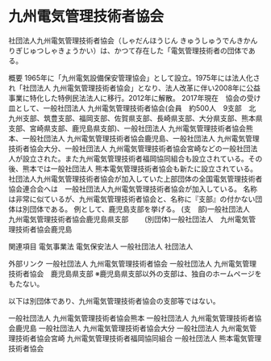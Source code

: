 # 九州電気管理技術者協会

社団法人九州電気管理技術者協会（しゃだんほうじん きゅうしゅうでんきかんりぎじゅつしゃきょうかい）は、かつて存在した「電気管理技術者の団体である。

概要
1965年に「九州電気設備保安管理協会」として設立。1975年には法人化され「社団法人 九州電気管理技術者協会」となり、法人改革に伴い2008年に公益事業に特化した特例民法法人に移行。2012年に解散。
2017年現在　協会の受け皿として、一般社団法人 九州電気管理技術者協会(会員　約500人　9支部　北九州支部、筑豊支部、福岡支部、佐賀県支部、長崎県支部、大分県支部、熊本県支部、宮崎県支部、鹿児島県支部)、一般社団法人 九州電気管理技術者協会熊本、一般社団法人 九州電気管理技術者協会鹿児島、一般社団法人 九州電気管理技術者協会大分、一般社団法人 九州電気管理技術者協会宮崎などの一般社団法人が設立された。また九州電気管理技術者福岡協同組合も設立されている。その後、熊本では一般社団法人 熊本電気管理技術者協会も新たに設立されている。
社団法人九州電気管理技術者協会が加入していた上部団体の全国電気管理技術者協会連合会へは　一般社団法人九州電気管理技術者協会が加入している。
名称は非常に似ているが、九州電気管理技術者協会と、名称に『支部』の付かない団体は別団体である。
例として、鹿児島支部を挙げる。
(支　部)一般社団法人　九州電気管理技術者協会鹿児島県支部　　
(別団体)一般社団法人　九州電気管理技術者協会鹿児島

関連項目
電気事業法
電気保安法人
一般社団法人
社団法人

外部リンク
一般社団法人 九州電気管理技術者協会
一般社団法人 九州電気管理技術者協会　鹿児島県支部
※鹿児島県支部以外の支部は、独自のホームページをもたない。

以下は別団体であり、九州電気管理技術者協会の支部等ではない。 

一般社団法人 九州電気管理技術者協会熊本
一般社団法人 九州電気管理技術者協会鹿児島
一般社団法人 九州電気管理技術者協会大分
一般社団法人 九州電気管理技術者協会宮崎
九州電気管理技術者福岡協同組合
一般社団法人 熊本電気管理技術者協会
